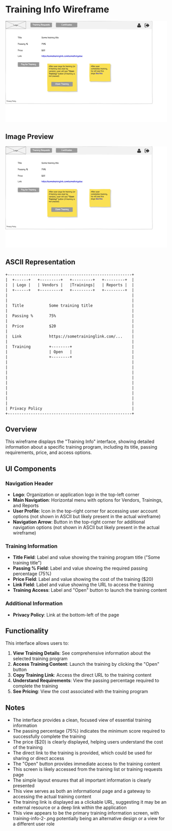 # Training Info Wireframe

![Training Info](./training-info.png)

## Image Preview

![Training Info](./training-info.png)

## ASCII Representation

```plaintext
+------------------------------------------------------+
|  +------+   +---------+   +---------+   +---------+  |
|  | Logo |   | Vendors |   |Trainings|   | Reports |  |
|  +------+   +---------+   +---------+   +---------+  |
|                                                      |
|                                                      |
|  Title           Some training title                 |
|                                                      |
|  Passing %       75%                                 |
|                                                      |
|  Price           $20                                 |
|                                                      |
|  Link            https://sometraininglink.com/...    |
|                                                      |
|  Training        +--------+                          |
|                  | Open   |                          |
|                  +--------+                          |
|                                                      |
|                                                      |
|                                                      |
|                                                      |
|                                                      |
|                                                      |
|                                                      |
|                                                      |
|                                                      |
| Privacy Policy                                       |
+------------------------------------------------------+
```

## Overview

This wireframe displays the "Training Info" interface, showing detailed information about a specific training program, including its title, passing requirements, price, and access options.

## UI Components

### Navigation Header

- **Logo**: Organization or application logo in the top-left corner
- **Main Navigation**: Horizontal menu with options for Vendors, Trainings, and Reports
- **User Profile**: Icon in the top-right corner for accessing user account options (not shown in ASCII but likely present in the actual wireframe)
- **Navigation Arrow**: Button in the top-right corner for additional navigation options (not shown in ASCII but likely present in the actual wireframe)

### Training Information

- **Title Field**: Label and value showing the training program title ("Some training title")
- **Passing % Field**: Label and value showing the required passing percentage (75%)
- **Price Field**: Label and value showing the cost of the training ($20)
- **Link Field**: Label and value showing the URL to access the training
- **Training Access**: Label and "Open" button to launch the training content

### Additional Information

- **Privacy Policy**: Link at the bottom-left of the page

## Functionality

This interface allows users to:

1. **View Training Details**: See comprehensive information about the selected training program
2. **Access Training Content**: Launch the training by clicking the "Open" button
3. **Copy Training Link**: Access the direct URL to the training content
4. **Understand Requirements**: View the passing percentage required to complete the training
5. **See Pricing**: View the cost associated with the training program

## Notes

- The interface provides a clean, focused view of essential training information
- The passing percentage (75%) indicates the minimum score required to successfully complete the training
- The price ($20) is clearly displayed, helping users understand the cost of the training
- The direct link to the training is provided, which could be used for sharing or direct access
- The "Open" button provides immediate access to the training content
- This screen is likely accessed from the training list or training requests page
- The simple layout ensures that all important information is clearly presented
- This view serves as both an informational page and a gateway to accessing the actual training content
- The training link is displayed as a clickable URL, suggesting it may be an external resource or a deep link within the application
- This view appears to be the primary training information screen, with training-info-2-.png potentially being an alternative design or a view for a different user role
